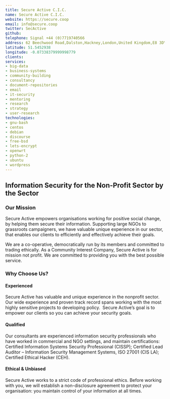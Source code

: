 ```yaml
---
title: Secure Active C.I.C.
name: Secure Active C.I.C.
website: https://secure.coop
email: info@secure.coop
twitter: SecActive
github:
telephone: Signal +44 (0)7719740566
address: 62 Beechwood Road,Dalston,Hackney,London,United Kingdom,E8 3DY
latitude: 51.5452938
longitude: -0.07338379999998779
clients:
services:
- big-data
- business-systems
- community-building
- consultancy
- document-repositories
- email
- it-security
- mentoring
- research
- strategy
- user-research
technologies:
- gnu-bash
- centos
- debian
- discourse
- free-bsd
- lets-encrypt
- openwrt
- python-2
- ubuntu
- wordpress
---
```


## Information Security for the Non-Profit Sector by the Sector

### Our Mission

Secure Active empowers organisations working for positive social change, by helping them secure their information. Supporting large NGOs to grassroots campaigners, we have valuable unique experience in our sector, that enables our clients to efficiently and effectively achieve their goals.

We are a co-operative, democratically run by its members and committed to trading ethically. As a Community Interest Company, Secure Active is for mission not profit. We are committed to providing you with the best possible service.
 
### Why Choose Us?  

#### Experienced  

Secure Active has valuable and unique experience in the nonprofit sector. Our wide experience and proven track record spans working with the most highly sensitive projects to developing policy.  Secure Active’s goal is to empower our clients so you can achieve your security goals.

#### Qualified

Our consultants are experienced information security professionals who have worked in commercial and NGO settings, and maintain certifications: Certified Information Systems Security Professional (CISSP); Certified Lead Auditor – Information Security Management Systems, ISO 27001 (CIS LA); Certified Ethical Hacker (CEH).

#### Ethical & Unbiased

Secure Active works to a strict code of professional ethics. Before working with you, we will establish a non-disclosure agreement to protect your organisation: you maintain control of your information at all times.
